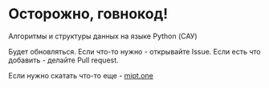 # Осторожно, говнокод!
Алгоритмы и структуры данных на языке Python (САУ)

Будет обновляться. Если что-то нужно - открывайте Issue. Если есть что добавить - делайте Pull request.

Если нужно скатать что-то еще - [mipt.one](https://mipt.one/)

